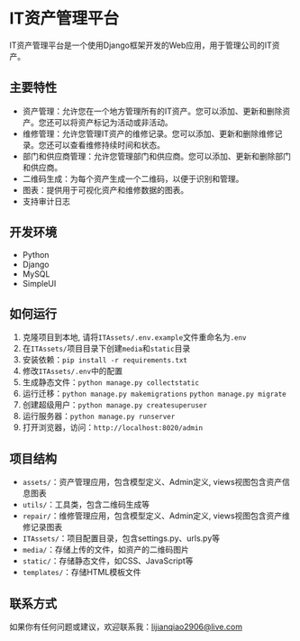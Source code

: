 # IT资产管理平台

IT资产管理平台是一个使用Django框架开发的Web应用，用于管理公司的IT资产。

## 主要特性

- 资产管理：允许您在一个地方管理所有的IT资产。您可以添加、更新和删除资产。您还可以将资产标记为活动或非活动。
- 维修管理：允许您管理IT资产的维修记录。您可以添加、更新和删除维修记录。您还可以查看维修持续时间和状态。
- 部门和供应商管理：允许您管理部门和供应商。您可以添加、更新和删除部门和供应商。
- 二维码生成：为每个资产生成一个二维码，以便于识别和管理。
- 图表：提供用于可视化资产和维修数据的图表。
- 支持审计日志

## 开发环境

- Python
- Django
- MySQL
- SimpleUI

## 如何运行

1. 克隆项目到本地, 请将`ITAssets/.env.example`文件重命名为`.env`
2. 在`ITAssets/`项目目录下创建`media`和`static`目录
3. 安装依赖：`pip install -r requirements.txt`
4. 修改`ITAssets/.env`中的配置
5. 生成静态文件：`python manage.py collectstatic`
6. 运行迁移：`python manage.py makemigrations` `python manage.py migrate`
7. 创建超级用户：`python manage.py createsuperuser`
8. 运行服务器：`python manage.py runserver`
9. 打开浏览器，访问：`http://localhost:8020/admin`

## 项目结构

- `assets/`：资产管理应用，包含模型定义、Admin定义, views视图包含资产信息图表
- `utils/`：工具类，包含二维码生成等
- `repair/`：维修管理应用，包含模型定义、Admin定义, views视图包含资产维修记录图表
- `ITAssets/`：项目配置目录，包含settings.py、urls.py等
- `media/`：存储上传的文件，如资产的二维码图片
- `static/`：存储静态文件，如CSS、JavaScript等
- `templates/`：存储HTML模板文件

## 联系方式

如果你有任何问题或建议，欢迎联系我：lijianqiao2906@live.com